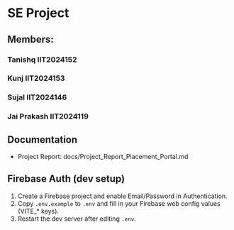 # SE Project

## Members:

### Tanishq IIT2024152

### Kunj IIT2024153

### Sujal IIT2024146

### Jai Prakash IIT2024119

## Documentation

- Project Report: docs/Project_Report_Placement_Portal.md

## Firebase Auth (dev setup)

1. Create a Firebase project and enable Email/Password in Authentication.
2. Copy `.env.example` to `.env` and fill in your Firebase web config values (VITE\_\* keys).
3. Restart the dev server after editing `.env`.
